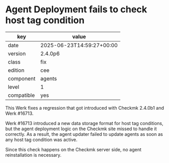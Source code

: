 [//]: # (werk v2)
# Agent Deployment fails to check host tag condition

key        | value
---------- | ---
date       | 2025-06-23T14:59:27+00:00
version    | 2.4.0p6
class      | fix
edition    | cee
component  | agents
level      | 1
compatible | yes

This Werk fixes a regression that got introduced with Checkmk 2.4.0b1 and Werk #16713.

Werk #16713 introduced a new data storage format for host tag conditions, but the agent deployment logic on the Checkmk site missed to handle it correctly.
As a result, the agent updater failed to update agents as soon as any host tag condition was active.

Since this check happens on the Checkmk server side, no agent reinstallation is necessary.
